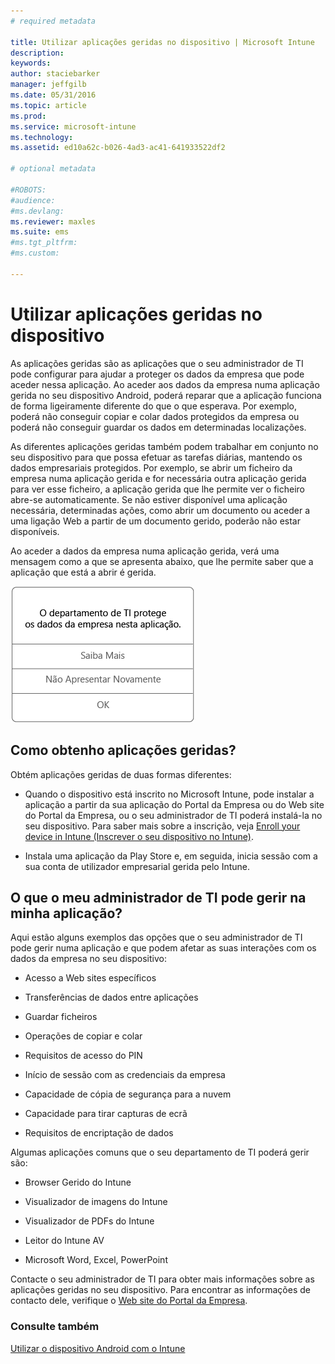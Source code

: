 ```yaml
---
# required metadata

title: Utilizar aplicações geridas no dispositivo | Microsoft Intune
description:
keywords:
author: staciebarker
manager: jeffgilb
ms.date: 05/31/2016
ms.topic: article
ms.prod:
ms.service: microsoft-intune
ms.technology:
ms.assetid: ed10a62c-b026-4ad3-ac41-641933522df2

# optional metadata

#ROBOTS:
#audience:
#ms.devlang:
ms.reviewer: maxles
ms.suite: ems
#ms.tgt_pltfrm:
#ms.custom:

---
```



# Utilizar aplicações geridas no dispositivo

As aplicações geridas são as aplicações que o seu administrador de TI pode configurar para ajudar a proteger os dados da empresa que pode aceder nessa aplicação. Ao aceder aos dados da empresa numa aplicação gerida no seu dispositivo Android, poderá reparar que a aplicação funciona de forma ligeiramente diferente do que o que esperava. Por exemplo, poderá não conseguir copiar e colar dados protegidos da empresa ou poderá não conseguir guardar os dados em determinadas localizações.

As diferentes aplicações geridas também podem trabalhar em conjunto no seu dispositivo para que possa efetuar as tarefas diárias, mantendo os dados empresariais protegidos. Por exemplo, se abrir um ficheiro da empresa numa aplicação gerida e for necessária outra aplicação gerida para ver esse ficheiro, a aplicação gerida que lhe permite ver o ficheiro abre-se automaticamente. Se não estiver disponível uma aplicação necessária, determinadas ações, como abrir um documento ou aceder a uma ligação Web a partir de um documento gerido, poderão não estar disponíveis.

Ao aceder a dados da empresa numa aplicação gerida, verá uma mensagem como a que se apresenta abaixo, que lhe permite saber que a aplicação que está a abrir é gerida.

![open-managed-apps-message](./media/managed-apps-message.png)

## Como obtenho aplicações geridas?
Obtém aplicações geridas de duas formas diferentes:

-   Quando o dispositivo está inscrito no Microsoft Intune, pode instalar a aplicação a partir da sua aplicação do Portal da Empresa ou do Web site do Portal da Empresa, ou o seu administrador de TI poderá instalá-la no seu dispositivo. Para saber mais sobre a inscrição, veja [Enroll your device in Intune (Inscrever o seu dispositivo no Intune)](enroll-your-device-in-Intune-android.md).

-   Instala uma aplicação da Play Store e, em seguida, inicia sessão com a sua conta de utilizador empresarial gerida pelo Intune.

## O que o meu administrador de TI pode gerir na minha aplicação?
Aqui estão alguns exemplos das opções que o seu administrador de TI pode gerir numa aplicação e que podem afetar as suas interações com os dados da empresa no seu dispositivo:

-   Acesso a Web sites específicos

-   Transferências de dados entre aplicações

-   Guardar ficheiros

-   Operações de copiar e colar

-   Requisitos de acesso do PIN

-   Início de sessão com as credenciais da empresa

-   Capacidade de cópia de segurança para a nuvem

-   Capacidade para tirar capturas de ecrã

-   Requisitos de encriptação de dados

Algumas aplicações comuns que o seu departamento de TI poderá gerir são:

-   Browser Gerido do Intune

-   Visualizador de imagens do Intune

-   Visualizador de PDFs do Intune

-   Leitor do Intune AV

-   Microsoft Word, Excel, PowerPoint

Contacte o seu administrador de TI para obter mais informações sobre as aplicações geridas no seu dispositivo. Para encontrar as informações de contacto dele, verifique o [Web site do Portal da Empresa](http://portal.manage.microsoft.com).


### Consulte também
[Utilizar o dispositivo Android com o Intune](using-your-android-device-with-intune.md)

<!--HONumber=Jun16_HO2-->


